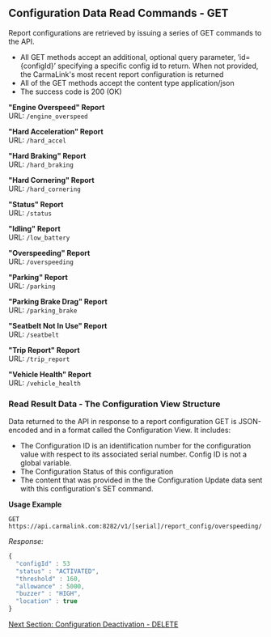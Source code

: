 <h2>Configuration Data Read Commands - GET</h2>  
Report configurations are retrieved by issuing a series of GET commands to the API.  
  
* All GET methods accept an additional, optional query parameter, ’id={configId}’ specifying a specific config id to return. When not provided, the CarmaLink's most recent report configuration is returned  
* All of the GET methods accept the content type application/json  
* The success code is 200 (OK)  
  
**"Engine Overspeed" Report**  
URL: `/engine_overspeed`  

**"Hard Acceleration" Report**  
URL: `/hard_accel`  
  
**"Hard Braking" Report**  
URL: `/hard_braking`  
  
**"Hard Cornering" Report**  
URL: `/hard_cornering`  
  
**"Status" Report**  
URL: `/status`  
  
**"Idling" Report**  
URL: `/low_battery`  

**"Overspeeding" Report**  
URL: `/overspeeding`  

**"Parking" Report**  
URL: `/parking` 

**"Parking Brake Drag" Report**  
URL: `/parking_brake`  

**"Seatbelt Not In Use" Report**  
URL: `/seatbelt`  

**"Trip Report" Report**  
URL: `/trip_report`  

**"Vehicle Health" Report**  
URL: `/vehicle_health`  

  
### Read Result Data - The Configuration View Structure  
Data returned to the API in response to a report configuration GET is JSON-encoded and in a format called the Configuration View. It includes:  
* The Configuration ID is an identification number for the configuration value with respect to its associated serial number. Config ID is not a global variable.  
* The Configuration Status of this configuration  
* The content that was provided in the the Configuration Update data sent with this configuration's SET command.  
  
**Usage Example**  
```text
GET https://api.carmalink.com:8282/v1/[serial]/report_config/overspeeding/
```
   
_Response:_  
```javascript
{  
  "configId" : 53  
  "status" : "ACTIVATED",  
  "threshold" : 160,  
  "allowance" : 5000,  
  "buzzer" : "HIGH",  
  "location" : true  
}  
```
  
[Next Section: Configuration Deactivation - DELETE](https://github.com/CarmaSys/CarmaLinkAPI-unstable/blob/1.6/configurationDeactivationDELETE.md)  
